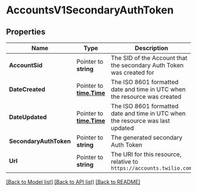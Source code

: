 # AccountsV1SecondaryAuthToken

## Properties
Name | Type | Description | Notes
------------ | ------------- | ------------- | -------------
**AccountSid** | Pointer to **string** | The SID of the Account that the secondary Auth Token was created for |
**DateCreated** | Pointer to [**time.Time**](time.Time.md) | The ISO 8601 formatted date and time in UTC when the resource was created |
**DateUpdated** | Pointer to [**time.Time**](time.Time.md) | The ISO 8601 formatted date and time in UTC when the resource was last updated |
**SecondaryAuthToken** | Pointer to **string** | The generated secondary Auth Token |
**Url** | Pointer to **string** | The URI for this resource, relative to `https://accounts.twilio.com` |

[[Back to Model list]](../README.md#documentation-for-models) [[Back to API list]](../README.md#documentation-for-api-endpoints) [[Back to README]](../README.md)


